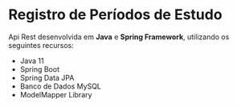 <h1>Registro de Períodos de Estudo</h1>
<p>Api Rest desenvolvida em <b>Java</b> e <b>Spring Framework</b>, utilizando os seguintes recursos: </p>
<ul>
<li>Java 11</li>
<li>Spring Boot</li>
<li>Spring Data JPA</li>
<li>Banco de Dados MySQL</li>
<li>ModelMapper Library</li>
</ul>
